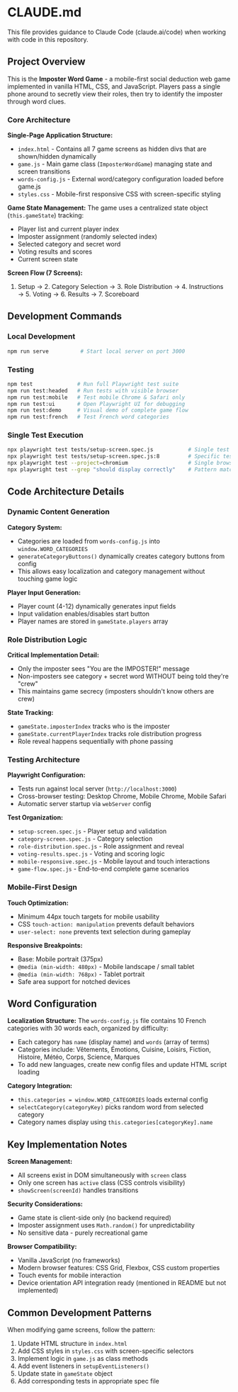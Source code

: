 # CLAUDE.md

This file provides guidance to Claude Code (claude.ai/code) when working with code in this repository.

## Project Overview

This is the **Imposter Word Game** - a mobile-first social deduction web game implemented in vanilla HTML, CSS, and JavaScript. Players pass a single phone around to secretly view their roles, then try to identify the imposter through word clues.

### Core Architecture

**Single-Page Application Structure:**
- `index.html` - Contains all 7 game screens as hidden divs that are shown/hidden dynamically
- `game.js` - Main game class (`ImposterWordGame`) managing state and screen transitions
- `words-config.js` - External word/category configuration loaded before game.js
- `styles.css` - Mobile-first responsive CSS with screen-specific styling

**Game State Management:**
The game uses a centralized state object (`this.gameState`) tracking:
- Player list and current player index
- Imposter assignment (randomly selected index)
- Selected category and secret word
- Voting results and scores
- Current screen state

**Screen Flow (7 Screens):**
1. Setup → 2. Category Selection → 3. Role Distribution → 4. Instructions → 5. Voting → 6. Results → 7. Scoreboard

## Development Commands

### Local Development
```bash
npm run serve          # Start local server on port 3000
```

### Testing
```bash
npm test              # Run full Playwright test suite
npm run test:headed   # Run tests with visible browser
npm run test:mobile   # Test mobile Chrome & Safari only
npm run test:ui       # Open Playwright UI for debugging
npm run test:demo     # Visual demo of complete game flow
npm run test:french   # Test French word categories
```

### Single Test Execution
```bash
npx playwright test tests/setup-screen.spec.js           # Single test file
npx playwright test tests/setup-screen.spec.js:8         # Specific test
npx playwright test --project=chromium                   # Single browser
npx playwright test --grep "should display correctly"    # Pattern match
```

## Code Architecture Details

### Dynamic Content Generation

**Category System:**
- Categories are loaded from `words-config.js` into `window.WORD_CATEGORIES`
- `generateCategoryButtons()` dynamically creates category buttons from config
- This allows easy localization and category management without touching game logic

**Player Input Generation:**
- Player count (4-12) dynamically generates input fields
- Input validation enables/disables start button
- Player names are stored in `gameState.players` array

### Role Distribution Logic

**Critical Implementation Detail:**
- Only the imposter sees "You are the IMPOSTER!" message
- Non-imposters see category + secret word WITHOUT being told they're "crew"
- This maintains game secrecy (imposters shouldn't know others are crew)

**State Tracking:**
- `gameState.imposterIndex` tracks who is the imposter
- `gameState.currentPlayerIndex` tracks role distribution progress
- Role reveal happens sequentially with phone passing

### Testing Architecture

**Playwright Configuration:**
- Tests run against local server (`http://localhost:3000`)
- Cross-browser testing: Desktop Chrome, Mobile Chrome, Mobile Safari
- Automatic server startup via `webServer` config

**Test Organization:**
- `setup-screen.spec.js` - Player setup and validation
- `category-screen.spec.js` - Category selection
- `role-distribution.spec.js` - Role assignment and reveal
- `voting-results.spec.js` - Voting and scoring logic
- `mobile-responsive.spec.js` - Mobile layout and touch interactions
- `game-flow.spec.js` - End-to-end complete game scenarios

### Mobile-First Design

**Touch Optimization:**
- Minimum 44px touch targets for mobile usability
- CSS `touch-action: manipulation` prevents default behaviors
- `user-select: none` prevents text selection during gameplay

**Responsive Breakpoints:**
- Base: Mobile portrait (375px)
- `@media (min-width: 480px)` - Mobile landscape / small tablet
- `@media (min-width: 768px)` - Tablet portrait
- Safe area support for notched devices

## Word Configuration

**Localization Structure:**
The `words-config.js` file contains 10 French categories with 30 words each, organized by difficulty:
- Each category has `name` (display name) and `words` (array of terms)
- Categories include: Vêtements, Émotions, Cuisine, Loisirs, Fiction, Histoire, Météo, Corps, Science, Marques
- To add new languages, create new config files and update HTML script loading

**Category Integration:**
- `this.categories = window.WORD_CATEGORIES` loads external config
- `selectCategory(categoryKey)` picks random word from selected category
- Category names display using `this.categories[categoryKey].name`

## Key Implementation Notes

**Screen Management:**
- All screens exist in DOM simultaneously with `screen` class
- Only one screen has `active` class (CSS controls visibility)
- `showScreen(screenId)` handles transitions

**Security Considerations:**
- Game state is client-side only (no backend required)
- Imposter assignment uses `Math.random()` for unpredictability
- No sensitive data - purely recreational game

**Browser Compatibility:**
- Vanilla JavaScript (no frameworks)
- Modern browser features: CSS Grid, Flexbox, CSS custom properties
- Touch events for mobile interaction
- Device orientation API integration ready (mentioned in README but not implemented)

## Common Development Patterns

When modifying game screens, follow the pattern:
1. Update HTML structure in `index.html`
2. Add CSS styles in `styles.css` with screen-specific selectors
3. Implement logic in `game.js` as class methods
4. Add event listeners in `setupEventListeners()`
5. Update state in `gameState` object
6. Add corresponding tests in appropriate spec file